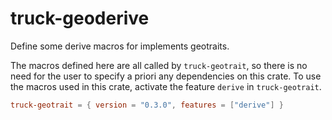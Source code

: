 # truck-geoderive

Define some derive macros for implements geotraits.

The macros defined here are all called by `truck-geotrait`, so there is no need for the user to specify a priori any dependencies on this crate.
To use the macros used in this crate, activate the feature `derive` in `truck-geotrait`.

```toml
truck-geotrait = { version = "0.3.0", features = ["derive"] }
```

